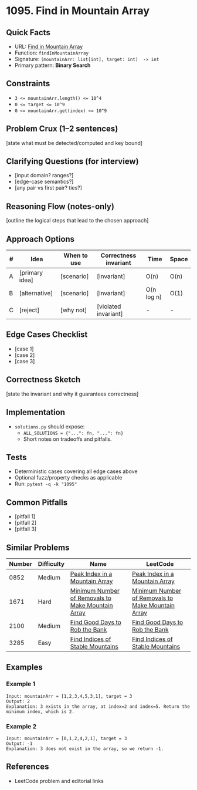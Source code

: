 # 1095. Find in Mountain Array

## Quick Facts

- URL: [Find in Mountain Array](https://leetcode.com/problems/find-in-mountain-array/)
- Function: `findInMountainArray`
- Signature: `(mountainArr: list[int], target: int)  -> int`
- Primary pattern: **Binary Search**

## Constraints

- `3 <= mountainArr.length() <= 10^4`
- `0 <= target <= 10^9`
- `0 <= mountainArr.get(index) <= 10^9`

## Problem Crux (1–2 sentences)

[state what must be detected/computed and key bound]

## Clarifying Questions (for interview)

- [input domain? ranges?]
- [edge-case semantics?]
- [any pair vs first pair? ties?]

## Reasoning Flow (notes-only)

[outline the logical steps that lead to the chosen approach]

## Approach Options

| #   | Idea           | When to use | Correctness invariant | Time       | Space |
| --- | -------------- | ----------- | --------------------- | ---------- | ----- |
| A   | [primary idea] | [scenario]  | [invariant]           | O(n)       | O(n)  |
| B   | [alternative]  | [scenario]  | [invariant]           | O(n log n) | O(1)  |
| C   | [reject]       | [why not]   | [violated invariant]  | -          | -     |

## Edge Cases Checklist

- [case 1]
- [case 2]
- [case 3]

## Correctness Sketch

[state the invariant and why it guarantees correctness]

## Implementation

- `solutions.py` should expose:
    - `ALL_SOLUTIONS = {"...": fn, "...": fn}`
    - Short notes on tradeoffs and pitfalls.

## Tests

- Deterministic cases covering all edge cases above
- Optional fuzz/property checks as applicable
- Run: `pytest -q -k "1095"`

## Common Pitfalls

- [pitfall 1]
- [pitfall 2]
- [pitfall 3]

## Similar Problems

| Number | Difficulty | Name                                                                                                                     | LeetCode                                                                                                                              |
| ------ | ---------- | ------------------------------------------------------------------------------------------------------------------------ | ------------------------------------------------------------------------------------------------------------------------------------- |
| 0852   | Medium     | [Peak Index in a Mountain Array](../0852-peak-index-in-a-mountain-array/readme.md)                                       | [Peak Index in a Mountain Array](https://leetcode.com/problems/peak-index-in-a-mountain-array/)                                       |
| 1671   | Hard       | [Minimum Number of Removals to Make Mountain Array](../1671-minimum-number-of-removals-to-make-mountain-array/readme.md) | [Minimum Number of Removals to Make Mountain Array](https://leetcode.com/problems/minimum-number-of-removals-to-make-mountain-array/) |
| 2100   | Medium     | [Find Good Days to Rob the Bank](../2100-find-good-days-to-rob-the-bank/readme.md)                                       | [Find Good Days to Rob the Bank](https://leetcode.com/problems/find-good-days-to-rob-the-bank/)                                       |
| 3285   | Easy       | [Find Indices of Stable Mountains](../3285-find-indices-of-stable-mountains/readme.md)                                   | [Find Indices of Stable Mountains](https://leetcode.com/problems/find-indices-of-stable-mountains/)                                   |

## Examples

### Example 1

```text
Input: mountainArr = [1,2,3,4,5,3,1], target = 3
Output: 2
Explanation: 3 exists in the array, at index=2 and index=5. Return the minimum index, which is 2.
```

### Example 2

```text
Input: mountainArr = [0,1,2,4,2,1], target = 3
Output: -1
Explanation: 3 does not exist in the array, so we return -1.
```

## References

- LeetCode problem and editorial links
